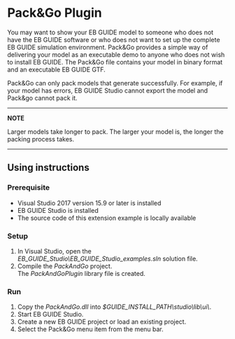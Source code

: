 # Pack&Go Plugin

You may want to show your EB GUIDE model to someone who does not have the EB GUIDE software or
who does not want to set up the complete EB GUIDE simulation environment. Pack&Go provides a simple
way of delivering your model as an executable demo to anyone who does not wish to install EB GUIDE.
The Pack&Go file contains your model in binary format and an executable EB GUIDE GTF.

Pack&Go can only pack models that generate successfully. For example, if your model has errors, EB GUIDE Studio cannot export the model and Pack&go cannot pack it.

---
**NOTE**

Larger models take longer to pack.
The larger your model is, the longer the packing process takes.

---


## Using instructions

### Prerequisite

* Visual Studio 2017 version 15.9 or later is installed
* EB GUIDE Studio is installed
* The source code of this extension example is locally available

### Setup

1. In Visual Studio, open the _EB\_GUIDE\_Studio\\EB\_GUIDE\_Studio\_examples.sln_ solution file.
2. Compile the _PackAndGo_ project.\
The _PackAndGoPlugin_ library file is created. 

### Run

1. Copy the _PackAndGo.dll_ into _$GUIDE\_INSTALL\_PATH\\studio\\lib\\ui\\_.
2. Start EB GUIDE Studio.
3. Create a new EB GUIDE project or load an existing project.
4. Select the Pack&Go menu item from the menu bar.

